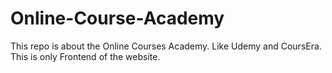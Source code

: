 # Online-Course-Academy
This repo is about the Online Courses Academy. Like Udemy and CoursEra. This is only Frontend of the website.
